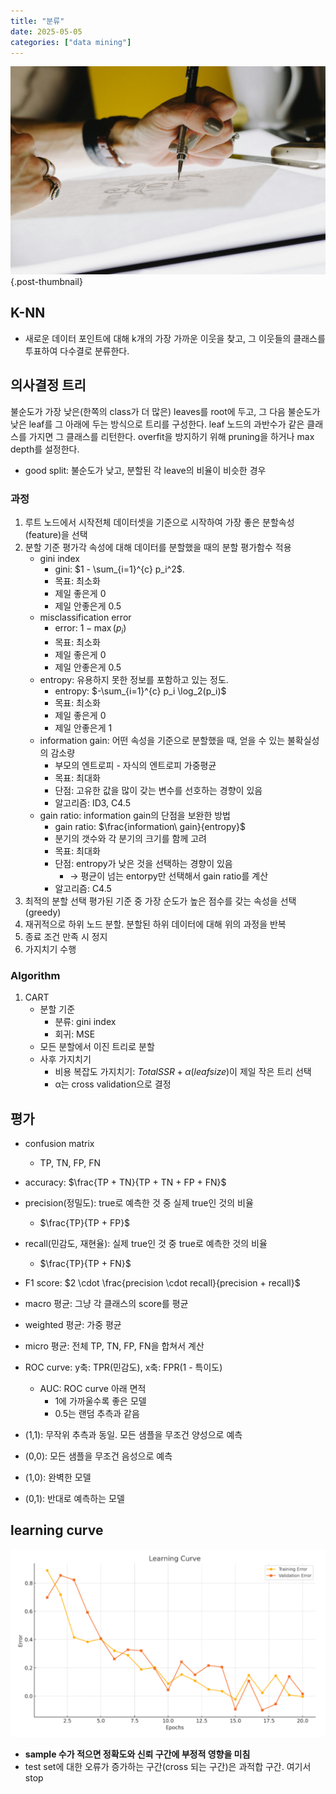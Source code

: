 ```yaml
---
title: "분류"
date: 2025-05-05
categories: ["data mining"]
---
```


![](/img/human-thumb.jpg){.post-thumbnail}

## K-NN

- 새로운 데이터 포인트에 대해 k개의 가장 가까운 이웃을 찾고, 그 이웃들의 클래스를 투표하여 다수결로 분류한다.

## 의사결정 트리

불순도가 가장 낮은(한쪽의 class가 더 많은) leaves를 root에 두고, 그 다음 불순도가 낮은 leaf를 그 아래에 두는 방식으로 트리를 구성한다.
leaf 노드의 과반수가 같은 클래스를 가지면 그 클래스를 리턴한다.
overfit을 방지하기 위해 pruning을 하거나 max depth를 설정한다.

- good split: 불순도가 낮고, 분할된 각 leave의 비율이 비슷한 경우

### 과정

1. 루트 노드에서 시작전체 데이터셋을 기준으로 시작하여 가장 좋은 분할속성(feature)을 선택
1. 분할 기준 평가각 속성에 대해 데이터를 분할했을 때의 분할 평가함수 적용
    - gini index
        - gini: $1 - \sum_{i=1}^{c} p_i^2$.
        - 목표: 최소화
        - 제일 좋은게 0
        - 제일 안좋은게 0.5
    - misclassification error
        - error: $1 - \max(p_i)$
        - 목표: 최소화
        - 제일 좋은게 0
        - 제일 안좋은게 0.5
    - entropy: 유용하지 못한 정보를 포함하고 있는 정도.
        - entropy: $-\sum_{i=1}^{c} p_i \log_2(p_i)$
        - 목표: 최소화
        - 제일 좋은게 0
        - 제일 안좋은게 1
    - information gain: 어떤 속성을 기준으로 분할했을 때, 얻을 수 있는 불확실성의 감소량
        - 부모의 엔트로피 - 자식의 엔트로피 가중평균
        - 목표: 최대화
        - 단점: 고유한 값을 많이 갖는 변수를 선호하는 경향이 있음
        - 알고리즘: ID3, C4.5
    - gain ratio: information gain의 단점을 보완한 방법
        - gain ratio: $\frac{information\ gain}{entropy}$
        - 분기의 갯수와 각 분기의 크기를 함께 고려
        - 목표: 최대화
        - 단점: entropy가 낮은 것을 선택하는 경향이 있음
            - → 평균이 넘는 entorpy만 선택해서 gain ratio를 계산
        - 알고리즘: C4.5
1. 최적의 분할 선택 평가된 기준 중 가장 순도가 높은 점수를 갖는 속성을 선택 (greedy)
1. 재귀적으로 하위 노드 분할. 분할된 하위 데이터에 대해 위의 과정을 반복
1. 종료 조건 만족 시 정지
1. 가지치기 수행

### Algorithm

1. CART
    - 분할 기준
        - 분류: gini index
        - 회귀: MSE
    - 모든 분할에서 이진 트리로 분할
    - 사후 가지치기
        - 비용 복잡도 가지치기: $Total SSR + α(leaf size)$이 제일 작은 트리 선택
        - α는 cross validation으로 결정

## 평가

- confusion matrix
    - TP, TN, FP, FN
- accuracy: $\frac{TP + TN}{TP + TN + FP + FN}$
- precision(정밀도): true로 예측한 것 중 실제 true인 것의 비율
    - $\frac{TP}{TP + FP}$
- recall(민감도, 재현율): 실제 true인 것 중 true로 예측한 것의 비율
    - $\frac{TP}{TP + FN}$
- F1 score: $2 \cdot \frac{precision \cdot recall}{precision + recall}$

- macro 평균: 그냥 각 클래스의 score를 평균
- weighted 평균: 가중 평균
- micro 평균: 전체 TP, TN, FP, FN을 합쳐서 계산

- ROC curve: y축: TPR(민감도), x축: FPR(1 - 특이도)
    - AUC: ROC curve 아래 면적
        - 1에 가까울수록 좋은 모델
        - 0.5는 랜덤 추측과 같음
- (1,1): 무작위 추측과 동일. 모든 샘플을 무조건 양성으로 예측
- (0,0): 모든 샘플을 무조건 음성으로 예측
- (1,0): 완벽한 모델
- (0,1): 반대로 예측하는 모델

## learning curve

![](img/2025-06-14-00-03-02.png)

- **sample 수가 적으면 정확도와 신뢰 구간에 부정적 영향을 미침**
- test set에 대한 오류가 증가하는 구간(cross 되는 구간)은 과적합 구간. 여기서 stop

